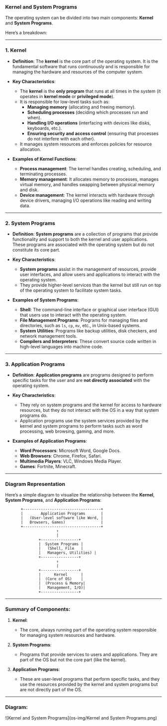### **Kernel and System Programs**

The operating system can be divided into two main components: **Kernel** and **System Programs**.

Here’s a breakdown:

---

### **1. Kernel**
   - **Definition**: The **kernel** is the core part of the operating system. It is the fundamental software that runs continuously and is responsible for managing the hardware and resources of the computer system.
   - **Key Characteristics**:
     - The **kernel** is the **only program** that runs at all times in the system (it operates in **kernel mode** or **privileged mode**).
     - It is responsible for low-level tasks such as:
       - **Managing memory** (allocating and freeing memory).
       - **Scheduling processes** (deciding which processes run and when).
       - **Handling I/O operations** (interfacing with devices like disks, keyboards, etc.).
       - **Ensuring security and access control** (ensuring that processes do not interfere with each other).
     - It manages system resources and enforces policies for resource allocation.
   
   - **Examples of Kernel Functions**:
     - **Process management**: The kernel handles creating, scheduling, and terminating processes.
     - **Memory management**: It allocates memory to processes, manages virtual memory, and handles swapping between physical memory and disk.
     - **Device management**: The kernel interacts with hardware through device drivers, managing I/O operations like reading and writing data.

---

### **2. System Programs**
   - **Definition**: **System programs** are a collection of programs that provide functionality and support to both the kernel and user applications. These programs are associated with the operating system but do not constitute its core part.
   - **Key Characteristics**:
     - **System programs** assist in the management of resources, provide user interfaces, and allow users and applications to interact with the operating system.
     - They provide higher-level services than the kernel but still run on top of the operating system to facilitate system tasks.
   
   - **Examples of System Programs**:
     - **Shell**: The command-line interface or graphical user interface (GUI) that users use to interact with the operating system.
     - **File Management Programs**: Programs for managing files and directories, such as `ls`, `cp`, `mv`, etc., in Unix-based systems.
     - **System Utilities**: Programs like backup utilities, disk checkers, and network management tools.
     - **Compilers and Interpreters**: These convert source code written in high-level languages into machine code.

---

### **3. Application Programs**
   - **Definition**: **Application programs** are programs designed to perform specific tasks for the user and are **not directly associated** with the operating system.
   - **Key Characteristics**:
     - They rely on system programs and the kernel for access to hardware resources, but they do not interact with the OS in a way that system programs do.
     - Application programs use the system services provided by the kernel and system programs to perform tasks such as word processing, web browsing, gaming, and more.
   
   - **Examples of Application Programs**:
     - **Word Processors**: Microsoft Word, Google Docs.
     - **Web Browsers**: Chrome, Firefox, Safari.
     - **Multimedia Players**: VLC, Windows Media Player.
     - **Games**: Fortnite, Minecraft.

---

### **Diagram Representation**

Here’s a simple diagram to visualize the relationship between the **Kernel**, **System Programs**, and **Application Programs**:

```
       +-----------------------------------+
       |        Application Programs       |
       |   (User-level software like Word, |
       |   Browsers, Games)                |
       +-----------------------------------+
                       ↑
                       |
               +-----------------+
               |  System Programs |
               |   (Shell, File   |
               |   Managers, Utilities) |
               +-----------------+
                       ↑
                       |
               +-----------------+
               |      Kernel      |
               |  (Core of OS)    |
               |  (Process & Memory|
               |   Management, I/O)|
               +-----------------+
```

---

### **Summary of Components**:

1. **Kernel**: 
   - The core, always running part of the operating system responsible for managing system resources and hardware.

2. **System Programs**: 
   - Programs that provide services to users and applications. They are part of the OS but not the core part (like the kernel).

3. **Application Programs**: 
   - These are user-level programs that perform specific tasks, and they use the resources provided by the kernel and system programs but are not directly part of the OS.

---

### **Diagram:**
![Kernel and System Programs](os-img/Kernel and System Programs.png)